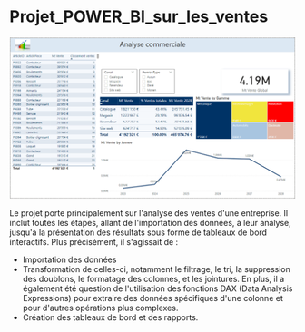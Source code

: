 # Projet_POWER_BI_sur_les_ventes
![image ici](https://github.com/Lirette/Projet_POWER_BI_sur_les_ventes/blob/main/Analyse_Commerciale.png "mon image")

Le projet porte principalement sur l'analyse des ventes d'une entreprise. Il inclut toutes les étapes, allant de l'importation des données, à leur analyse, jusqu'à la présentation des résultats sous forme de tableaux de bord interactifs. Plus précisément, il s'agissait de :
- Importation des données
- Transformation de celles-ci, notamment le filtrage, le tri, la suppression des doublons, le formatage des colonnes, et les jointures. En plus, il a également été question de l'utilisation des fonctions DAX (Data Analysis Expressions) pour extraire des données spécifiques d'une colonne et pour d'autres opérations plus complexes.
- Création des tableaux de bord et des rapports.
